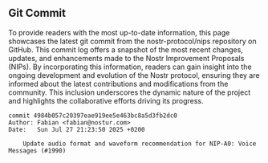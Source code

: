 ## Git Commit
To provide readers with the most up-to-date information, this page showcases the latest git commit from the nostr-protocol/nips repository on GitHub. This commit log offers a snapshot of the most recent changes, updates, and enhancements made to the Nostr Improvement Proposals (NIPs). By incorporating this information, readers can gain insight into the ongoing development and evolution of the Nostr protocol, ensuring they are informed about the latest contributions and modifications from the community. This inclusion underscores the dynamic nature of the project and highlights the collaborative efforts driving its progress.

```shell
commit 4984b057c20397eae919ee5e463bc8a5d3fb2dc0
Author: Fabian <fabian@nostur.com>
Date:   Sun Jul 27 21:23:50 2025 +0200

    Update audio format and waveform recommendation for NIP-A0: Voice Messages (#1990)
```
